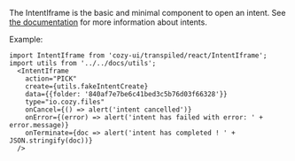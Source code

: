 The IntentIframe is the basic and minimal component to open an intent.
See [the documentation](https://docs.cozy.io/en/cozy-stack/intents/) for more information about intents.

Example:

```
import IntentIframe from 'cozy-ui/transpiled/react/IntentIframe';
import utils from '../../docs/utils';
  <IntentIframe
    action="PICK"
    create={utils.fakeIntentCreate}
    data={{folder: '840af7e7be6c41bed3c5b76d03f66328'}}
    type="io.cozy.files"
    onCancel={() => alert('intent cancelled')}
    onError={(error) => alert('intent has failed with error: ' + error.message)}
    onTerminate={doc => alert('intent has completed ! ' + JSON.stringify(doc))}
  />
```
